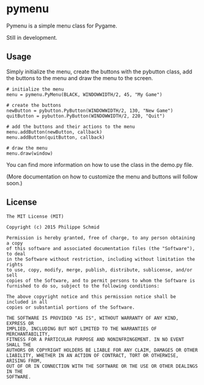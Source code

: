 pymenu
======

Pymenu is a simple menu class for Pygame.

Still in development.

Usage
-----

Simply initialize the menu, create the buttons with the pybutton class, add the buttons to the menu and draw the menu to the screen.

    # initialize the menu
    menu = pymenu.PyMenu(BLACK, WINDOWWIDTH/2, 45, "My Game")

    # create the buttons
    newButton = pybutton.PyButton(WINDOWWIDTH/2, 130, "New Game")
    quitButton = pybutton.PyButton(WINDOWWIDTH/2, 220, "Quit")

    # add the buttons and their actions to the menu
    menu.addButton(newButton, callback)
    menu.addButton(quitButton, callback)

    # draw the menu
    menu.draw(window)

You can find more information on how to use the class in the demo.py file.

(More documentation on how to customize the menu and buttons will follow soon.)

License
-------

    The MIT License (MIT)

    Copyright (c) 2015 Philippe Schmid

    Permission is hereby granted, free of charge, to any person obtaining a copy
    of this software and associated documentation files (the "Software"), to deal
    in the Software without restriction, including without limitation the rights
    to use, copy, modify, merge, publish, distribute, sublicense, and/or sell
    copies of the Software, and to permit persons to whom the Software is
    furnished to do so, subject to the following conditions:

    The above copyright notice and this permission notice shall be included in all
    copies or substantial portions of the Software.

    THE SOFTWARE IS PROVIDED "AS IS", WITHOUT WARRANTY OF ANY KIND, EXPRESS OR
    IMPLIED, INCLUDING BUT NOT LIMITED TO THE WARRANTIES OF MERCHANTABILITY,
    FITNESS FOR A PARTICULAR PURPOSE AND NONINFRINGEMENT. IN NO EVENT SHALL THE
    AUTHORS OR COPYRIGHT HOLDERS BE LIABLE FOR ANY CLAIM, DAMAGES OR OTHER
    LIABILITY, WHETHER IN AN ACTION OF CONTRACT, TORT OR OTHERWISE, ARISING FROM,
    OUT OF OR IN CONNECTION WITH THE SOFTWARE OR THE USE OR OTHER DEALINGS IN THE
    SOFTWARE.
